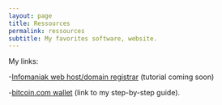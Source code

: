 ```yaml
---
layout: page
title: Ressources
permalink: ressources
subtitle: My favorites software, website. 
---
```


My links: 

-[Infomaniak web host/domain registrar](https://www.infomaniak.com/fr?utm_term=5d34f262c4614) (tutorial coming soon)

-[bitcoin.com wallet](https://www.fredbarre.com/bitcoinwallet) (link to my step-by-step guide).

